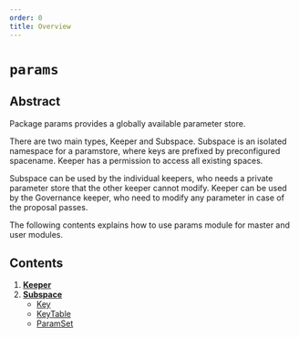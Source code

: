 ```yaml
---
order: 0
title: Overview
---
```


# `params`

## Abstract

Package params provides a globally available parameter store.

There are two main types, Keeper and Subspace. Subspace is an isolated namespace for a
paramstore, where keys are prefixed by preconfigured spacename. Keeper has a
permission to access all existing spaces.

Subspace can be used by the individual keepers, who needs a private parameter store
that the other keeper cannot modify. Keeper can be used by the Governance keeper,
who need to modify any parameter in case of the proposal passes.

The following contents explains how to use params module for master and user modules.

## Contents

1. **[Keeper](01_keeper.md)**
2. **[Subspace](02_subspace.md)**
    - [Key](02_subspace.md#key)
    - [KeyTable](02_subspace.md#keytable)
    - [ParamSet](02_subspace.md#paramset)
